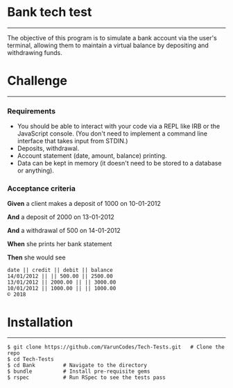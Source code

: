 # Bank tech test
___

The objective of this program is to simulate a bank account via the user's terminal, allowing them to maintain a virtual balance by depositing and withdrawing funds.

# Challenge
___

### Requirements

* You should be able to interact with your code via a REPL like IRB or the JavaScript console. (You don't need to implement a command line interface that takes input from STDIN.)
* Deposits, withdrawal.
* Account statement (date, amount, balance) printing.
* Data can be kept in memory (it doesn't need to be stored to a database or anything).

### Acceptance criteria

**Given** a client makes a deposit of 1000 on 10-01-2012

**And** a deposit of 2000 on 13-01-2012

**And** a withdrawal of 500 on 14-01-2012

**When** she prints her bank statement

**Then** she would see

```
date || credit || debit || balance
14/01/2012 || || 500.00 || 2500.00
13/01/2012 || 2000.00 || || 3000.00
10/01/2012 || 1000.00 || || 1000.00
© 2018
```

# Installation
___

```
$ git clone https://github.com/VarunCodes/Tech-Tests.git   # Clone the repo
$ cd Tech-Tests     
$ cd Bank         # Navigate to the directory
$ bundle          # Install pre-requisite gems
$ rspec           # Run RSpec to see the tests pass
```
